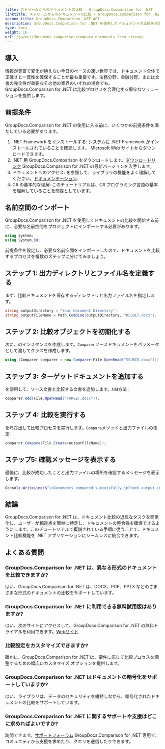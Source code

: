 ```yaml
---
title: ストリームからのドキュメントの比較 - GroupDocs.Comparison for .NET
linktitle: ストリームからのドキュメントの比較 - GroupDocs.Comparison for .NET
second_title: GroupDocs.Comparison .NET API
description: GroupDocs.Comparison for .NET を使用してドキュメントの比較を合理化します。ドキュメントを簡単に比較し、ファイル全体の正確性を確保します。
type: docs
weight: 16
url: /ja/net/document-comparison/compare-documents-from-stream/
---
```

## 導入
情報が豊富で変化が絶えない今日のペースの速い世界では、ドキュメント全体で正確さと一貫性を確保することが最も重要です。法務分野、金融分野、または文書の完全性が重要なその他の業界のいずれの場合でも、GroupDocs.Comparison for .NET は比較プロセスを合理化する堅牢なソリューションを提供します。
## 前提条件
GroupDocs.Comparison for .NET の使用に入る前に、いくつかの前提条件を満たしている必要があります。
1. .NET Framework をインストールする: システムに .NET Framework がインストールされていることを確認します。 Microsoft Web サイトからダウンロードできます。
2.  .NET 用 GroupDocs.Comparison をダウンロードします。[ダウンロードリンク](https://releases.groupdocs.com/comparison/net/) GroupDocs.Comparison for .NET の最新バージョンを入手します。
3. ドキュメントへのアクセス: を参照して、ライブラリの機能をよく理解してください。[ドキュメンテーション](https://reference.groupdocs.com/comparison/net/).
4. C# の基本的な理解: このチュートリアルは、C# プログラミング言語の基本を理解していることを前提としています。

## 名前空間のインポート
GroupDocs.Comparison for .NET を使用してドキュメントの比較を開始する前に、必要な名前空間をプロジェクトにインポートする必要があります。
```csharp
using System;
using System.IO;
```
前提条件を設定し、必要な名前空間をインポートしたので、ドキュメントを比較するプロセスを複数のステップに分けてみましょう。
## ステップ 1: 出力ディレクトリとファイル名を定義する
まず、比較ドキュメントを保存するディレクトリと出力ファイル名を指定します。
```csharp
string outputDirectory = "Your Document Directory";
string outputFileName = Path.Combine(outputDirectory, "RESULT.docx");
```
## ステップ 2: 比較オブジェクトを初期化する
次に、のインスタンスを作成します。`Comparer`ソースドキュメントをパラメータとして渡してクラスを作成します。
```csharp
using (Comparer comparer = new Comparer(File.OpenRead("SOURCE.docx")))
```
## ステップ 3: ターゲットドキュメントを追加する
を使用して、ソース文書と比較する文書を追加します。`Add`方法：
```csharp
comparer.Add(File.OpenRead("TARGET.docx"));
```
## ステップ 4: 比較を実行する
を呼び出して比較プロセスを実行します。`Compare`メソッドと出力ファイルの指定:
```csharp
comparer.Compare(File.Create(outputFileName));
```
## ステップ5: 確認メッセージを表示する
最後に、比較が成功したことと出力ファイルの場所を確認するメッセージを表示します。
```csharp
Console.WriteLine($"\nDocuments compared successfully.\nCheck output in {outputDirectory}.");
```

## 結論
GroupDocs.Comparison for .NET は、ドキュメント比較の退屈なタスクを簡素化し、ユーザーが相違点を簡単に特定し、ドキュメントの整合性を確保できるようにします。このチュートリアルで概説されている手順に従うことで、ドキュメント比較機能を .NET アプリケーションにシームレスに統合できます。
## よくある質問
### GroupDocs.Comparison for .NET は、異なる形式のドキュメントを比較できますか?
はい、GroupDocs.Comparison for .NET は、DOCX、PDF、PPTX などのさまざまな形式のドキュメントの比較をサポートしています。
### GroupDocs.Comparison for .NET に利用できる無料試用版はありますか?
はい、次のサイトにアクセスして、GroupDocs.Comparison for .NET の無料トライアルを利用できます。[Webサイト](https://releases.groupdocs.com/).
### 比較設定をカスタマイズできますか?
確かに、GroupDocs.Comparison for .NET は、要件に応じて比較プロセスを調整するための幅広いカスタマイズ オプションを提供します。
### GroupDocs.Comparison for .NET はドキュメントの暗号化をサポートしていますか?
はい、ライブラリは、データのセキュリティを維持しながら、暗号化されたドキュメントの比較をサポートしています。
### GroupDocs.Comparison for .NET に関するサポートや支援はどこに求めればよいですか?
訪問できます。[サポートフォーラム](https://forum.groupdocs.com/c/comparison/12) GroupDocs.Comparison for .NET 専用で、コミュニティから支援を求めたり、クエリを送信したりできます。